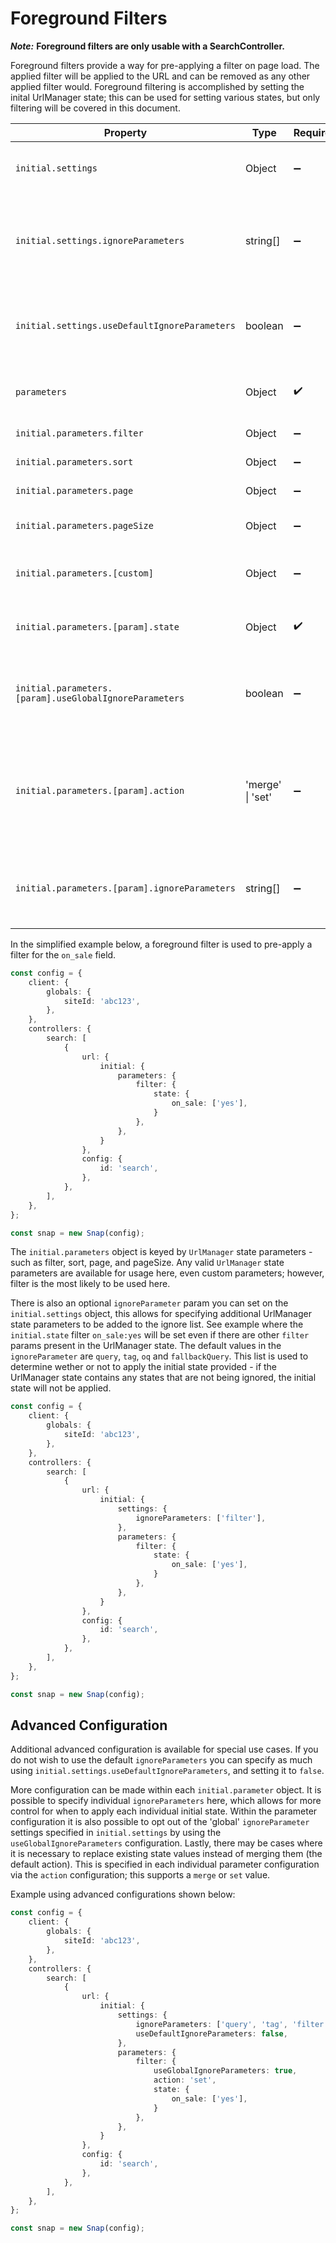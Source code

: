 # Foreground Filters
***Note:*** **Foreground filters are only usable with a SearchController.**

Foreground filters provide a way for pre-applying a filter on page load. The applied filter will be applied to the URL and can be removed as any other applied filter would. Foreground filtering is accomplished by setting the inital UrlManager state; this can be used for setting various states, but only filtering will be covered in this document.


| Property | Type | Required | Default | Description |
|----------|------|----------|---------|-------------|
| `initial.settings` | Object | ➖ | - | Global configuration settings for initial state |
| `initial.settings.ignoreParameters` | string[] | ➖ | `['query', 'tag', 'oq', 'fallbackQuery']` | Parameters to ignore when determining whether to apply initial state |
| `initial.settings.useDefaultIgnoreParameters` | boolean | ➖ | `true` | Whether to use the default ignore parameters list |
| `parameters` | Object | ✔️ | - | UrlManager state parameters to set initially |
| `initial.parameters.filter` | Object | ➖ | - | Filter state configuration |
| `initial.parameters.sort` | Object | ➖ | - | Sort state configuration |
| `initial.parameters.page` | Object | ➖ | - | Page state configuration |
| `initial.parameters.pageSize` | Object | ➖ | - | Page size state configuration |
| `initial.parameters.[custom]` | Object | ➖ | - | Any custom UrlManager state parameter |
| `initial.parameters.[param].state` | Object | ✔️ | - | The actual state values to set for the parameter |
| `initial.parameters.[param].useGlobalIgnoreParameters` | boolean | ➖ | `true` | Whether to use global ignore parameters for this parameter |
| `initial.parameters.[param].action` | 'merge' \| 'set' | ➖ | `'merge'` | How to handle existing state values ('merge' = merge with existing, 'set' = replace completely) |
| `initial.parameters.[param].ignoreParameters` | string[] | ➖ | - | Individual ignore parameters for this specific parameter |

In the simplified example below, a foreground filter is used to pre-apply a filter for the `on_sale` field. 

```typescript
const config = {
	client: {
		globals: {
			siteId: 'abc123',
		},
	},
	controllers: {
		search: [
			{
				url: {
					initial: {
						parameters: {
							filter: {
								state: {
									on_sale: ['yes'],
								}
							},
						},
					}
				},
				config: {
					id: 'search',
				},
			},
		],
	},
};

const snap = new Snap(config);
```


The `initial.parameters` object is keyed by `UrlManager` state parameters - such as filter, sort, page, and pageSize. Any valid `UrlManager` state parameters are available for usage here, even custom parameters; however, filter is the most likely to be used here.

There is also an optional `ignoreParameter` param you can set on the `initial.settings` object, this allows for specifying additional UrlManager state parameters to be added to the ignore list. See example where the `initial.state` filter `on_sale:yes` will be set even if there are other `filter` params present in the UrlManager state. The default values in the `ignoreParameter` are `query`, `tag`, `oq` and `fallbackQuery`. This list is used to determine wether or not to apply the initial state provided - if the UrlManager state contains any states that are not being ignored, the initial state will not be applied.

```typescript
const config = {
	client: {
		globals: {
			siteId: 'abc123',
		},
	},
	controllers: {
		search: [
			{
				url: {
					initial: {
						settings: {
							ignoreParameters: ['filter'],
						},
						parameters: {
							filter: {
								state: {
									on_sale: ['yes'],
								}
							},
						},
					}
				},
				config: {
					id: 'search',
				},
			},
		],
	},
};

const snap = new Snap(config);
```

## Advanced Configuration
Additional advanced configuration is available for special use cases. If you do not wish to use the default `ignoreParameters` you can specify as much using `initial.settings.useDefaultIgnoreParameters`, and setting it to `false`.

More configuration can be made within each `initial.parameter` object. It is possible to specify individual `ignoreParameters` here, which allows for more control for when to apply each individual initial state. Within the parameter configuration it is also possible to opt out of the 'global' `ignoreParameter` settings specified in `initial.settings` by using the `useGlobalIgnoreParameters` configuration. Lastly, there may be cases where it is necessary to replace existing state values instead of merging them (the default action). This is specified in each individual parameter configuration via the `action` configuration; this supports a `merge` or `set` value.

Example using advanced configurations shown below:

```typescript
const config = {
	client: {
		globals: {
			siteId: 'abc123',
		},
	},
	controllers: {
		search: [
			{
				url: {
					initial: {
						settings: {
							ignoreParameters: ['query', 'tag', 'filter'],
							useDefaultIgnoreParameters: false,
						},
						parameters: {
							filter: {
								useGlobalIgnoreParameters: true,
								action: 'set',
								state: {
									on_sale: ['yes'],
								}
							},
						},
					}
				},
				config: {
					id: 'search',
				},
			},
		],
	},
};

const snap = new Snap(config);
```